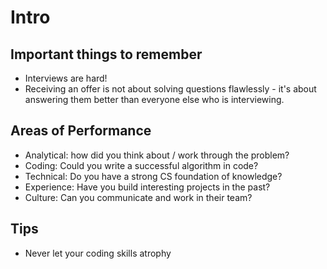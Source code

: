 # Intro

## Important things to remember
- Interviews are hard!
- Receiving an offer is not about solving questions flawlessly - it's about answering them better than everyone else who is interviewing.

## Areas of Performance
- Analytical: how did you think about / work through the problem?
- Coding: Could you write a successful algorithm in code?
- Technical: Do you have a strong CS foundation of knowledge?
- Experience: Have you build interesting projects in the past?
- Culture: Can you communicate and work in their team?

## Tips
- Never let your coding skills atrophy